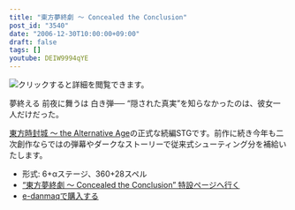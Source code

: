```yaml
---
title: "東方夢終劇 ～ Concealed the Conclusion"
post_id: "3540"
date: "2006-12-30T10:00:00+09:00"
draft: false
tags: []
youtube: DEIW9994qYE
---
```



![クリックすると詳細を閲覧できます。](https://danmaq.com/image/thd/thc1.jpg)

夢終える 前夜に舞うは 白き弾──
“隠された真実”を知らなかったのは、彼女一人だけだった。

[東方時封城 ～ the Alternative Age](https://danmaq.com/!/thA/)の正式な続編STGです。前作に続き今年も二次創作ならではの弾幕やダークなストーリーで従来式シューティング分を補給いたします。



  * 形式: 6+αステージ、360+28スペル
  * [“東方夢終劇 ～ Concealed the Conclusion” 特設ページへ行く](https://danmaq.com/!/thC/)
  * [e-danmaqで購入する](http://e.danmaq.com/)
